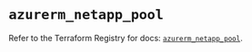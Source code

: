 # `azurerm_netapp_pool`

Refer to the Terraform Registry for docs: [`azurerm_netapp_pool`](https://registry.terraform.io/providers/hashicorp/azurerm/4.39.0/docs/resources/netapp_pool).
